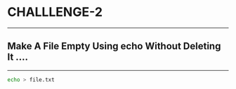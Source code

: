# CHALLLENGE-2
----
## Make A File Empty Using echo Without Deleting It ....
----

```bash 
echo > file.txt
```

